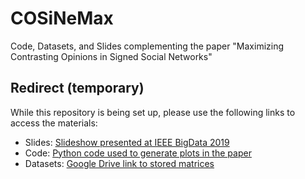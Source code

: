 # COSiNeMax
Code, Datasets, and Slides complementing the paper "Maximizing Contrasting Opinions in Signed Social Networks"

## Redirect (temporary)
While this repository is being set up, please use the following links to access the materials:
 * Slides: [Slideshow presented at IEEE BigData 2019](https://docs.google.com/presentation/d/1ZZRZnoA15PQzZvhTQSp_G5ntRUBFjk7q2Lz7De2bwDY/edit?usp=sharing)
 * Code: [Python code used to generate plots in the paper](https://github.com/COSiNeMax/COSiNe-Max)
 * Datasets: [Google Drive link to stored matrices](https://drive.google.com/drive/folders/1hHn14eYehzRp8nk_supRfnhahXDDjjmn?usp=sharing)

